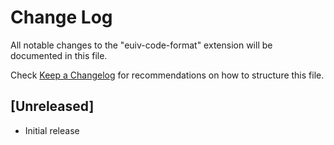 # Change Log

All notable changes to the "euiv-code-format" extension will be documented in this file.

Check [Keep a Changelog](http://keepachangelog.com/) for recommendations on how to structure this file.

## [Unreleased]

- Initial release
